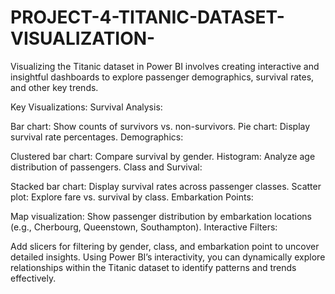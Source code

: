 # PROJECT-4-TITANIC-DATASET-VISUALIZATION-
Visualizing the Titanic dataset in Power BI involves creating interactive and insightful dashboards to explore passenger demographics, survival rates, and other key trends.

Key Visualizations:
Survival Analysis:

Bar chart: Show counts of survivors vs. non-survivors.
Pie chart: Display survival rate percentages.
Demographics:

Clustered bar chart: Compare survival by gender.
Histogram: Analyze age distribution of passengers.
Class and Survival:

Stacked bar chart: Display survival rates across passenger classes.
Scatter plot: Explore fare vs. survival by class.
Embarkation Points:

Map visualization: Show passenger distribution by embarkation locations (e.g., Cherbourg, Queenstown, Southampton).
Interactive Filters:

Add slicers for filtering by gender, class, and embarkation point to uncover detailed insights.
Using Power BI’s interactivity, you can dynamically explore relationships within the Titanic dataset to identify patterns and trends effectively.














